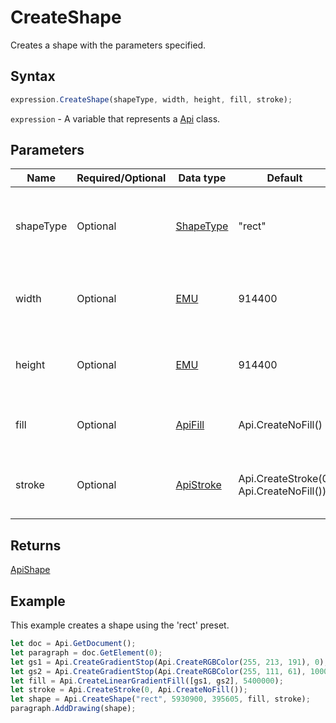 # CreateShape

Creates a shape with the parameters specified.

## Syntax

```javascript
expression.CreateShape(shapeType, width, height, fill, stroke);
```

`expression` - A variable that represents a [Api](../Api.md) class.

## Parameters

| **Name** | **Required/Optional** | **Data type** | **Default** | **Description** |
| ------------- | ------------- | ------------- | ------------- | ------------- |
| shapeType | Optional | [ShapeType](../../Enumeration/ShapeType.md) | "rect" | The shape type which specifies the preset shape geometry. |
| width | Optional | [EMU](../../Enumeration/EMU.md) | 914400 | The shape width in English measure units. |
| height | Optional | [EMU](../../Enumeration/EMU.md) | 914400 | The shape height in English measure units. |
| fill | Optional | [ApiFill](../../ApiFill/ApiFill.md) | Api.CreateNoFill() | The color or pattern used to fill the shape. |
| stroke | Optional | [ApiStroke](../../ApiStroke/ApiStroke.md) | Api.CreateStroke(0, Api.CreateNoFill()) | The stroke used to create the element shadow. |

## Returns

[ApiShape](../../ApiShape/ApiShape.md)

## Example

This example creates a shape using the 'rect' preset.

```javascript editor-
let doc = Api.GetDocument();
let paragraph = doc.GetElement(0);
let gs1 = Api.CreateGradientStop(Api.CreateRGBColor(255, 213, 191), 0);
let gs2 = Api.CreateGradientStop(Api.CreateRGBColor(255, 111, 61), 100000);
let fill = Api.CreateLinearGradientFill([gs1, gs2], 5400000);
let stroke = Api.CreateStroke(0, Api.CreateNoFill());
let shape = Api.CreateShape("rect", 5930900, 395605, fill, stroke);
paragraph.AddDrawing(shape);
```
